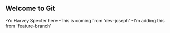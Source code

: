 ## Welcome to Git

-Yo Harvey Specter here
-This is coming from 'dev-joseph'
-I'm adding this from 'feature-branch'
